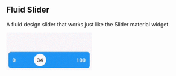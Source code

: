 ## Fluid Slider

A fluid design slider that works just like the Slider material widget.

![](images/flutter_fluid_slider1.gif)